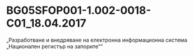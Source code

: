 # BG05SFOP001-1.002-0018-C01_18.04.2017

„Разработване и внедряване на електронна информационна система „Национален регистър на запорите““